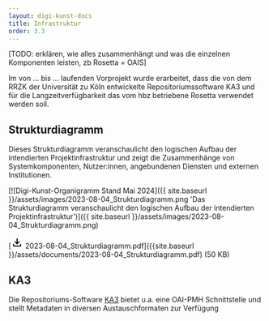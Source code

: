 ```yaml
---
layout: digi-kunst-docs
title: Infrastruktur
order: 3.3
---
```



[TODO: erklären, wie alles zusammenhängt und was die einzelnen Komponenten leisten, zb Rosetta = OAIS]


Im von ... bis ... laufenden Vorprojekt wurde erarbeitet, dass die von dem RRZK der Universität zu Köln entwickelte Repositoriumssoftware KA3 und für die Langzeitverfügbarkeit das vom hbz betriebene Rosetta verwendet werden soll. 

## Strukturdiagramm
Dieses Strukturdiagramm veranschaulicht den logischen Aufbau der intendierten Projektinfrastruktur und zeigt die Zusammenhänge von Systemkomponenten, Nutzer:innen, angebundenen Diensten und externen Institutionen. 

[![Digi-Kunst-Organigramm Stand Mai 2024]({{ site.baseurl }}/assets/images/2023-08-04_Strukturdiagramm.png 'Das Strukturdiagramm veranschaulicht den logischen Aufbau der intendierten Projektinfrastruktur')]({{ site.baseurl }}/assets/images/2023-08-04_Strukturdiagramm.png)

[<svg class="download-icon" xmlns="http://www.w3.org/2000/svg" height="24" viewBox="0 -960 960 960" width="24"><path d="M480-320 280-520l56-58 104 104v-326h80v326l104-104 56 58-200 200ZM240-160q-33 0-56.5-23.5T160-240v-120h80v120h480v-120h80v120q0 33-23.5 56.5T720-160H240Z"/></svg> 2023-08-04_Strukturdiagramm.pdf]({{site.baseurl }}/assets/documents/2023-08-04_Strukturdiagramm.pdf) (50 KB)

## KA3 

Die Repositoriums-Software [KA3](https://ka3.uni-koeln.de/) bietet u.a. eine OAI-PMH Schnittstelle und stellt Metadaten in diversen Austauschformaten zur Verfügung
